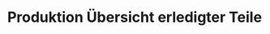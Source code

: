 ---
layout: article
title: Produktion Übersicht erledigter Teile
description: 
  - Dieses Template zeigt eine Übersicht wie viele Teile bereits produziert wurden und vergleicht Sie mit der Auftagsmenge.
lang: de
weight: 500
isDraft: false
ref: Production_Done_Overview
category:
image: Production_Done_Overview_DE.png
download: Production_Done_Overview_DE.pbmx
overview_description:
overview_benefits:
overview_data_sources:
---
